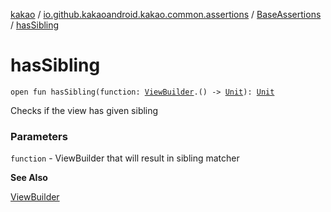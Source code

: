 [kakao](../../index.md) / [io.github.kakaoandroid.kakao.common.assertions](../index.md) / [BaseAssertions](index.md) / [hasSibling](./has-sibling.md)

# hasSibling

`open fun hasSibling(function: `[`ViewBuilder`](../../io.github.kakaoandroid.kakao.common.builders/-view-builder/index.md)`.() -> `[`Unit`](https://kotlinlang.org/api/latest/jvm/stdlib/kotlin/-unit/index.html)`): `[`Unit`](https://kotlinlang.org/api/latest/jvm/stdlib/kotlin/-unit/index.html)

Checks if the view has given sibling

### Parameters

`function` - ViewBuilder that will result in sibling matcher

**See Also**

[ViewBuilder](../../io.github.kakaoandroid.kakao.common.builders/-view-builder/index.md)

